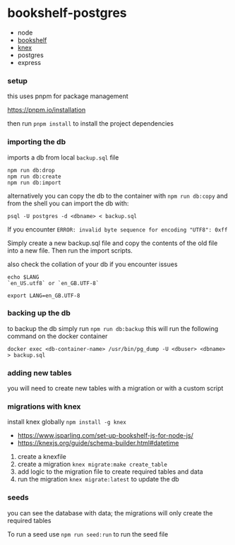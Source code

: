 # bookshelf-postgres

- node
- [bookshelf](https://bookshelfjs.org/)
- [knex](https://knexjs.org/guide/migrations.html)
- postgres
- express

### setup

this uses pnpm for package management

https://pnpm.io/installation

then run `pnpm install` to install the project dependencies

### importing the db

imports a db from local `backup.sql` file

```
npm run db:drop
npm run db:create
npm run db:import
```

alternatively you can copy the db to the container with `npm run db:copy` and from the shell you can import the db with:

```
psql -U postgres -d <dbname> < backup.sql
```

If you encounter
`ERROR: invalid byte sequence for encoding "UTF8": 0xff`

Simply create a new backup.sql file and copy the contents of the old file into a new file.
Then run the import scripts.

also check the collation of your db if you encounter issues

```
echo $LANG
`en_US.utf8` or `en_GB.UTF-8`

export LANG=en_GB.UTF-8
```

### backing up the db

to backup the db simply run `npm run db:backup` this will run the following command on the docker container

```
docker exec <db-container-name> /usr/bin/pg_dump -U <dbuser> <dbname> > backup.sql
```

### adding new tables

you will need to create new tables with a migration or with a custom script

### migrations with knex

install knex globally `npm install -g knex`

- https://www.jsparling.com/set-up-bookshelf-js-for-node-js/
- https://knexjs.org/guide/schema-builder.html#datetime

1. create a knexfile
2. create a migration `knex migrate:make create_table`
3. add logic to the migration file to create required tables and data
4. run the migration `knex migrate:latest` to update the db

### seeds

you can see the database with data; the migrations will only create the required tables

To run a seed use `npm run seed:run` to run the seed file
